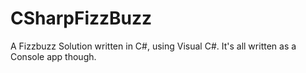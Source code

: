 CSharpFizzBuzz
==============

A Fizzbuzz Solution written in C#, using Visual C#. It's all written as a Console app though.
